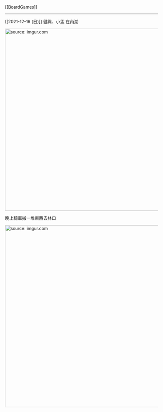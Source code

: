 [[BoardGames]]

---

[[2021-12-19 (日)]] 健興、小孟 在內湖

<a href="https://imgur.com/XF6hafT"><img src="https://i.imgur.com/XF6hafT.jpg" title="source: imgur.com" width="600px" /></a>

晚上騎車搬一堆東西去林口

<a href="https://imgur.com/IJnNEII"><img src="https://i.imgur.com/IJnNEII.jpg" title="source: imgur.com" width="600px" /></a>
